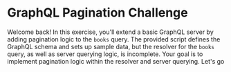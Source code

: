 # GraphQL Pagination Challenge

Welcome back! In this exercise, you'll extend a basic GraphQL server by adding pagination logic to the `books` query. The provided script defines the GraphQL schema and sets up sample data, but the resolver for the `books` query, as well as server querying logic, is incomplete. Your goal is to implement pagination logic within the resolver and server querying. Let's go